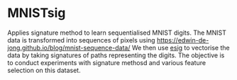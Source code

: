 # MNISTsig
Applies signature method to learn sequentialised MNIST digits.
The MNIST data is transformed into sequences of pixels using https://edwin-de-jong.github.io/blog/mnist-sequence-data/
We then use [esig](https://github.com/datasig-ac-uk/esig/blob/develop/README.md) to vectorise the data by taking signatures of paths representing the digits. 
The objective is to conduct experiments with signature methosd and various feature selection on this dataset.
